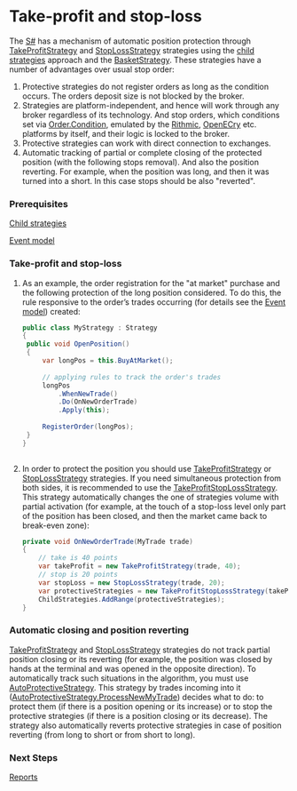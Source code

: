 # Take\-profit and stop\-loss

The [S\#](StockSharpAbout.md) has a mechanism of automatic position protection through [TakeProfitStrategy](xref:StockSharp.Algo.Strategies.Protective.TakeProfitStrategy) and [StopLossStrategy](xref:StockSharp.Algo.Strategies.Protective.StopLossStrategy) strategies using the [child strategies](StrategyChilds.md) approach and the [BasketStrategy](xref:StockSharp.Algo.Strategies.BasketStrategy). These strategies have a number of advantages over usual stop order: 

1. Protective strategies do not register orders as long as the condition occurs. The orders deposit size is not blocked by the broker.
2. Strategies are platform\-independent, and hence will work through any broker regardless of its technology. And stop orders, which conditions set via [Order.Condition](xref:StockSharp.BusinessEntities.Order.Condition), emulated by the [Rithmic](Rithmic.md), [OpenECry](OEC.md) etc. platforms by itself, and their logic is locked to the broker.
3. Protective strategies can work with direct connection to exchanges.
4. Automatic tracking of partial or complete closing of the protected position (with the following stops removal). And also the position reverting. For example, when the position was long, and then it was turned into a short. In this case stops should be also "reverted".

### Prerequisites

[Child strategies](StrategyChilds.md)

[Event model](StrategyAction.md)

### Take\-profit and stop\-loss

1. As an example, the order registration for the "at market" purchase and the following protection of the long position considered. To do this, the rule responsive to the order’s trades occurring (for details see the [Event model](StrategyAction.md)) created: 

   ```cs
   public class MyStrategy : Strategy
   {
   	public void OpenPosition()
   	{
   		var longPos = this.BuyAtMarket();
   		
   		// applying rules to track the order's trades
   		longPos
   			.WhenNewTrade()
   			.Do(OnNewOrderTrade)
   			.Apply(this);
   		
   		RegisterOrder(longPos);
   	}
   }
   					
   ```
2. In order to protect the position you should use [TakeProfitStrategy](xref:StockSharp.Algo.Strategies.Protective.TakeProfitStrategy) or [StopLossStrategy](xref:StockSharp.Algo.Strategies.Protective.StopLossStrategy) strategies. If you need simultaneous protection from both sides, it is recommended to use the [TakeProfitStopLossStrategy](xref:StockSharp.Algo.Strategies.Protective.TakeProfitStopLossStrategy). This strategy automatically changes the one of strategies volume with partial activation (for example, at the touch of a stop\-loss level only part of the position has been closed, and then the market came back to break\-even zone): 

   ```cs
   private void OnNewOrderTrade(MyTrade trade)
   {
       // take is 40 points
       var takeProfit = new TakeProfitStrategy(trade, 40);
       // stop is 20 points
       var stopLoss = new StopLossStrategy(trade, 20);
       var protectiveStrategies = new TakeProfitStopLossStrategy(takeProfit, stopLoss);
       ChildStrategies.AddRange(protectiveStrategies);
   }
   ```

### Automatic closing and position reverting

[TakeProfitStrategy](xref:StockSharp.Algo.Strategies.Protective.TakeProfitStrategy) and [StopLossStrategy](xref:StockSharp.Algo.Strategies.Protective.StopLossStrategy) strategies do not track partial position closing or its reverting (for example, the position was closed by hands at the terminal and was opened in the opposite direction). To automatically track such situations in the algorithm, you must use [AutoProtectiveStrategy](xref:StockSharp.Algo.Strategies.Protective.AutoProtectiveStrategy). This strategy by trades incoming into it ([AutoProtectiveStrategy.ProcessNewMyTrade](xref:StockSharp.Algo.Strategies.Protective.AutoProtectiveStrategy.ProcessNewMyTrade)) decides what to do: to protect them (if there is a position opening or its increase) or to stop the protective strategies (if there is a position closing or its decrease). The strategy also automatically reverts protective strategies in case of position reverting (from long to short or from short to long). 

### Next Steps

[Reports](StrategyReports.md)
